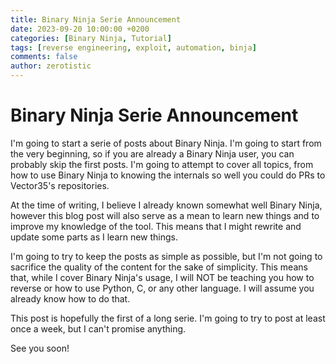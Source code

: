 ```yaml
---
title: Binary Ninja Serie Announcement
date: 2023-09-20 10:00:00 +0200
categories: [Binary Ninja, Tutorial]
tags: [reverse engineering, exploit, automation, binja]
comments: false
author: zerotistic
---
```


# Binary Ninja Serie Announcement
I'm going to start a serie of posts about Binary Ninja. I'm going to start from the very beginning, so if you are already a Binary Ninja user, you can probably skip the first posts. I'm going to attempt to cover all topics, from how to use Binary Ninja to knowing the internals so well you could do PRs to Vector35's repositories.

At the time of writing, I believe I already known somewhat well Binary Ninja, however this blog post will also serve as a mean to learn new things and to improve my knowledge of the tool. This means that I might rewrite and update some parts as I learn new things. 

I'm going to try to keep the posts as simple as possible, but I'm not going to sacrifice the quality of the content for the sake of simplicity. This means that, while I cover Binary Ninja's usage, I will NOT be teaching you how to reverse or how to use Python, C, or any other language. I will assume you already know how to do that.

This post is hopefully the first of a long serie. I'm going to try to post at least once a week, but I can't promise anything. 

See you soon! 
